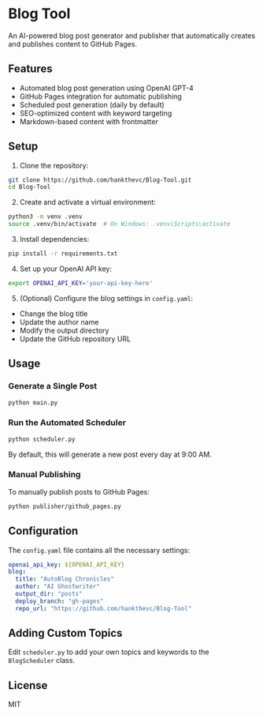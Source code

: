 # Blog Tool

An AI-powered blog post generator and publisher that automatically creates and publishes content to GitHub Pages.

## Features

- Automated blog post generation using OpenAI GPT-4
- GitHub Pages integration for automatic publishing
- Scheduled post generation (daily by default)
- SEO-optimized content with keyword targeting
- Markdown-based content with frontmatter

## Setup

1. Clone the repository:
```bash
git clone https://github.com/hankthevc/Blog-Tool.git
cd Blog-Tool
```

2. Create and activate a virtual environment:
```bash
python3 -m venv .venv
source .venv/bin/activate  # On Windows: .venv\Scripts\activate
```

3. Install dependencies:
```bash
pip install -r requirements.txt
```

4. Set up your OpenAI API key:
```bash
export OPENAI_API_KEY='your-api-key-here'
```

5. (Optional) Configure the blog settings in `config.yaml`:
- Change the blog title
- Update the author name
- Modify the output directory
- Update the GitHub repository URL

## Usage

### Generate a Single Post

```bash
python main.py
```

### Run the Automated Scheduler

```bash
python scheduler.py
```

By default, this will generate a new post every day at 9:00 AM.

### Manual Publishing

To manually publish posts to GitHub Pages:

```bash
python publisher/github_pages.py
```

## Configuration

The `config.yaml` file contains all the necessary settings:

```yaml
openai_api_key: ${OPENAI_API_KEY}
blog:
  title: "AutoBlog Chronicles"
  author: "AI Ghostwriter"
  output_dir: "posts"
  deploy_branch: "gh-pages"
  repo_url: "https://github.com/hankthevc/Blog-Tool"
```

## Adding Custom Topics

Edit `scheduler.py` to add your own topics and keywords to the `BlogScheduler` class.

## License

MIT
